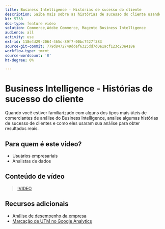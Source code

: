 ```yaml
---
title: Business Intelligence - Histórias de sucesso do cliente
description: Saiba mais sobre as histórias de sucesso do cliente usando o Business Intelligence.
kt: 5738
doc-type: feature video
solution: Commerce,Adobe Commerce, Magento Business Intelligence
audience: all
activity: use
exl-id: 118e4d29-2064-465c-89f7-00bc7427f383
source-git-commit: 779d8472749ddef6325dd7d0e1acf123c23e418e
workflow-type: tm+mt
source-wordcount: '0'
ht-degree: 0%

---
```


# Business Intelligence - Histórias de sucesso do cliente

Quando você estiver familiarizado com alguns dos tipos mais úteis de comerciantes de análise do Business Intelligence, analise algumas histórias de sucesso de clientes e como eles usaram sua análise para obter resultados reais.

## Para quem é este vídeo?

- Usuários empresariais
- Analistas de dados

## Conteúdo de vídeo

>[!VIDEO](https://video.tv.adobe.com/v/35992?quality=12&learn=on)

## Recursos adicionais

- [Análise de desempenho da empresa](https://docs.magento.com/mbi/data-analyst/analysis/bus-perf-analysis.html)
- [Marcação de UTM no Google Analytics](https://docs.magento.com/mbi/best-practices/utm-tagging-google.html)
